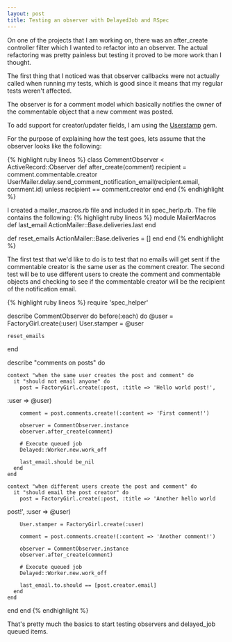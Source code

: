 ```yaml
---
layout: post
title: Testing an observer with DelayedJob and RSpec
---
```


On one of the projects that I am working on, there was an after_create
controller filter which I wanted to refactor into an observer. The
actual refactoring was pretty painless but testing it proved to be
more work than I thought.

The first thing that I noticed was that observer callbacks were not actually
called when running my tests, which is good since it means that my
regular tests weren't affected.

The observer is for a comment model which basically notifies the owner
of the commentable object that a new comment was posted.

To add support for creator/updater fields, I am using the
[Userstamp](https://github.com/delynn/userstamp) gem.

For the purpose of explaining how the test goes, lets assume that the
observer looks like the following:

{% highlight ruby lineos %}
class CommentObserver < ActiveRecord::Observer
  def after_create(comment)
    recipient = comment.commentable.creator
    UserMailer.delay.send_comment_notification_email(recipient.email,
comment.id) unless recipient == comment.creator
  end
end
{% endhighlight %}

I created a mailer_macros.rb file and included it in spec_herlp.rb. The file contains the following:
{% highlight ruby lineos %}
module MailerMacros
  def last_email
    ActionMailer::Base.deliveries.last
  end

  def reset_emails
    ActionMailer::Base.deliveries = []
  end
end
{% endhighlight %}

The first test that we'd like to do is to test that no emails will get
sent if the commentable creator is the same user as the comment
creator.
The second test will be to use different users to create the
comment and commentable objects and checking to see if the commentable creator will be the
recipient of the notification email.

{% highlight ruby lineos %}
require 'spec_helper'

describe CommentObserver do
  before(:each) do
    @user = FactoryGirl.create(:user)
    User.stamper = @user

    reset_emails
  end

  describe "comments on posts" do

    context "when the same user creates the post and comment" do
      it "should not email anyone" do
        post = FactoryGirl.create(:post, :title => 'Hello world post!',
:user => @user)

        comment = post.comments.create!(:content => 'First comment!')

        observer = CommentObserver.instance
        observer.after_create(comment)

        # Execute queued job
        Delayed::Worker.new.work_off

        last_email.should be_nil
      end
    end

    context "when different users create the post and comment" do
      it "should email the post creator" do
        post = FactoryGirl.create(:post, :title => 'Another hello world
post!', :user => @user)

        User.stamper = FactoryGirl.create(:user)

        comment = post.comments.create!(:content => 'Another comment!')

        observer = CommentObserver.instance
        observer.after_create(comment)

        # Execute queued job
        Delayed::Worker.new.work_off

        last_email.to.should == [post.creator.email]
      end
    end
  end
end
{% endhighlight %}

That's pretty much the basics to start testing observers and delayed_job
queued items.
